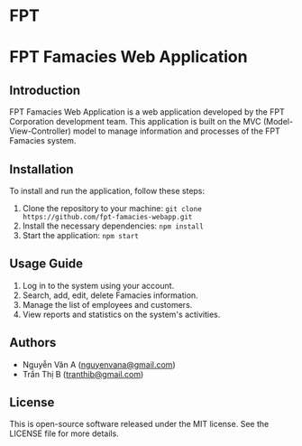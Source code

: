 # FPT
# FPT Famacies Web Application

## Introduction
FPT Famacies Web Application is a web application developed by the FPT Corporation development team. This application is built on the MVC (Model-View-Controller) model to manage information and processes of the FPT Famacies system.

## Installation
To install and run the application, follow these steps:
1. Clone the repository to your machine: `git clone https://github.com/fpt-famacies-webapp.git`
2. Install the necessary dependencies: `npm install`
3. Start the application: `npm start`

## Usage Guide
1. Log in to the system using your account.
2. Search, add, edit, delete Famacies information.
3. Manage the list of employees and customers.
4. View reports and statistics on the system's activities.

## Authors
- Nguyễn Văn A (nguyenvana@gmail.com)
- Trần Thị B (tranthib@gmail.com)

## License
This is open-source software released under the MIT license. See the LICENSE file for more details.
